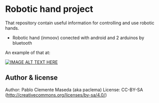  Robotic hand project
======================
That repository contain useful information for controlling and use robotic hands.

* Robotic hand (inmoov)  conected with android and 2 arduinos by bluetooth

An example of that at:

[![IMAGE ALT TEXT HERE](http://img.youtube.com/vi/_vrbaGxeDyY/0.jpg)](http://www.youtube.com/watch?v=_vrbaGxeDyY)


## Author & license  

Author: Pablo Clemente Maseda (aka paclema)
License: CC-BY-SA (<http://creativecommons.org/licenses/by-sa/4.0/>)  
